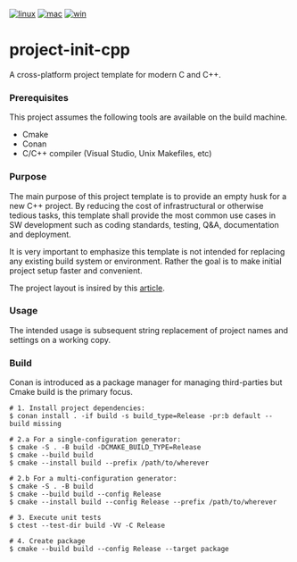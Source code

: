 [![linux](https://github.com/raygerlabs/project-init-cpp/actions/workflows/build-linux.yml/badge.svg)](https://github.com/raygerlabs/project-init-cpp/actions/workflows/build-linux.yml)
[![mac](https://github.com/raygerlabs/project-init-cpp/actions/workflows/build-mac.yml/badge.svg)](https://github.com/raygerlabs/project-init-cpp/actions/workflows/build-mac.yml)
[![win](https://github.com/raygerlabs/project-init-cpp/actions/workflows/build-win.yml/badge.svg)](https://github.com/raygerlabs/project-init-cpp/actions/workflows/build-win.yml)

# project-init-cpp

A cross-platform project template for modern C and C++.

### Prerequisites

This project assumes the following tools are available on the build machine.
- Cmake
- Conan
- C/C++ compiler (Visual Studio, Unix Makefiles, etc)

### Purpose

The main purpose of this project template is to provide an empty husk for a new C++ project. By reducing the cost of infrastructural or otherwise tedious tasks, this template shall provide the most common use cases in SW development such as coding standards, testing, Q&A, documentation and deployment. 

It is very important to emphasize this template is not intended for replacing any existing build system or environment. Rather the goal is to make initial project setup faster and convenient.

The project layout is insired by this [article](https://www.open-std.org/jtc1/sc22/wg21/docs/papers/2018/p1204r0.html).

### Usage

The intended usage is subsequent string replacement of project names and settings on a working copy.

### Build

Conan is introduced as a package manager for managing third-parties but Cmake build is the primary focus.

```
# 1. Install project dependencies:
$ conan install . -if build -s build_type=Release -pr:b default --build missing

# 2.a For a single-configuration generator:
$ cmake -S . -B build -DCMAKE_BUILD_TYPE=Release
$ cmake --build build
$ cmake --install build --prefix /path/to/wherever

# 2.b For a multi-configuration generator:
$ cmake -S . -B build
$ cmake --build build --config Release
$ cmake --install build --config Release --prefix /path/to/wherever

# 3. Execute unit tests
$ ctest --test-dir build -VV -C Release

# 4. Create package
$ cmake --build build --config Release --target package
```
